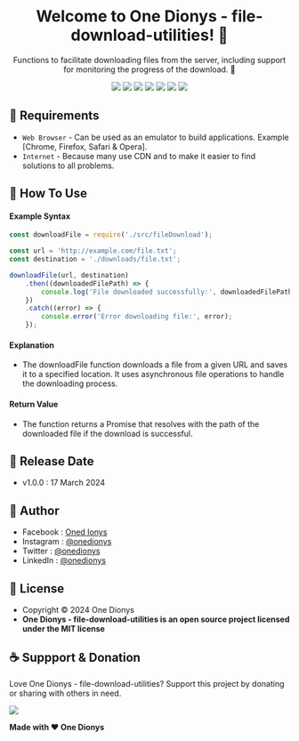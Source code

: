 <h1 align="center">Welcome to One Dionys - file-download-utilities! 👋 </h1>

<p align="center">Functions to facilitate downloading files from the server, including support for monitoring the progress of the download. 💖 </p>

<p align="center">
<img src="https://img.shields.io/github/contributors/onedionys/onedionys-file-download-utilities?style=flat-square">
<img src="https://img.shields.io/github/issues/onedionys/onedionys-file-download-utilities?style=flat-square">
<img src="https://img.shields.io/github/stars/onedionys/onedionys-file-download-utilities?style=flat-square"> 
<img src="https://img.shields.io/github/forks/onedionys/onedionys-file-download-utilities?style=flat-square">
<img src="https://img.shields.io/github/last-commit/onedionys/onedionys-file-download-utilities.svg?style=flat-square">
<img src="https://img.shields.io/github/languages/code-size/onedionys/onedionys-file-download-utilities?style=flat-square">
<img src="https://img.shields.io/github/license/onedionys/onedionys-file-download-utilities?style=flat-square">
</p>

## 💾 Requirements

* `Web Browser` - Can be used as an emulator to build applications. Example [Chrome, Firefox, Safari & Opera].
* `Internet` - Because many use CDN and to make it easier to find solutions to all problems.

## 🎯 How To Use

#### Example Syntax

```javascript
const downloadFile = require('./src/fileDownload');

const url = 'http://example.com/file.txt';
const destination = './downloads/file.txt';

downloadFile(url, destination)
    .then((downloadedFilePath) => {
        console.log('File downloaded successfully:', downloadedFilePath);
    })
    .catch((error) => {
        console.error('Error downloading file:', error);
    });
```

#### Explanation

* The downloadFile function downloads a file from a given URL and saves it to a specified location. It uses asynchronous file operations to handle the downloading process.

#### Return Value

* The function returns a Promise that resolves with the path of the downloaded file if the download is successful.

## 📆 Release Date

* v1.0.0 : 17 March 2024

## 🧑 Author

* Facebook : <a href="https://www.facebook.com/theonedionys"> Oned Ionys</a>
* Instagram : <a href="https://www.instagram.com/onedionys/"> @onedionys</a>
* Twitter : <a href="https://twitter.com/onedionys"> @onedionys</a>
* LinkedIn :  <a href="https://www.linkedin.com/in/onedionys/"> @onedionys</a>

## 📝 License

* Copyright © 2024 One Dionys
* **One Dionys - file-download-utilities is an open source project licensed under the MIT license**

## ☕️ Suppport & Donation

Love One Dionys - file-download-utilities? Support this project by donating or sharing with others in need.

<a href="https://www.buymeacoffee.com/onedionys"><img src="https://img.shields.io/badge/Buy_Me_A_Coffee-FFDD00?style=for-the-badge&logo=buy-me-a-coffee&logoColor=black"/> </a>

**Made with ❤️ One Dionys**

